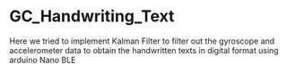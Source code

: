 # GC_Handwriting_Text
Here we tried to implement Kalman Filter to filter out the gyroscope and accelerometer data to obtain the handwritten texts in digital format using arduino Nano BLE 
